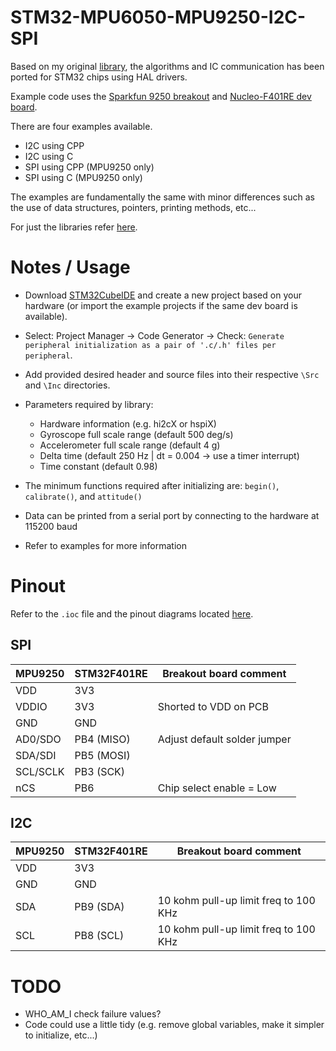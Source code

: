 # STM32-MPU6050-MPU9250-I2C-SPI
Based on my original [library](https://github.com/MarkSherstan/MPU-6050-9250-I2C-CompFilter), the algorithms and IC communication has been ported for STM32 chips using HAL drivers. 

Example code uses the [Sparkfun 9250 breakout](https://www.sparkfun.com/products/retired/13762?_ga=2.119791887.628539036.1650944818-860039329.1650581197) and [Nucleo-F401RE dev board](https://www.st.com/en/evaluation-tools/nucleo-f401re.html).

There are four examples available.
* I2C using CPP
* I2C using C
* SPI using CPP (MPU9250 only)
* SPI using C (MPU9250 only)

The examples are fundamentally the same with minor differences such as the use of data structures, pointers, printing methods, etc...

For just the libraries refer [here](https://github.com/MarkSherstan/MPU-6050-9250-I2C-CompFilter/tree/master/STM32).

# Notes / Usage
* Download [STM32CubeIDE](https://www.st.com/en/development-tools/stm32cubeide.html) and create a new project based on your hardware (or import the example projects if the same dev board is available). 
* Select: Project Manager -> Code Generator -> Check: `Generate peripheral initialization as a pair of '.c/.h' files per peripheral`.
* Add provided desired header and source files into their respective `\Src` and `\Inc` directories.
* Parameters required by library:
    - Hardware information (e.g. hi2cX or hspiX)
    - Gyroscope full scale range (default 500 deg/s)
    - Accelerometer full scale range (default 4 g)
    - Delta time (default 250 Hz | dt = 0.004 -> use a timer interrupt)
    - Time constant (default 0.98)

* The minimum functions required after initializing are: `begin()`, `calibrate()`, and `attitude()`
* Data can be printed from a serial port by connecting to the hardware at 115200 baud
* Refer to examples for more information

# Pinout
Refer to the `.ioc` file and the pinout diagrams located [here](https://os.mbed.com/platforms/ST-Nucleo-F401RE/).

## SPI
| MPU9250  	| STM32F401RE 	| Breakout board comment       	|
|----------	|-------------	|------------------------------	|
| VDD      	| 3V3         	|                              	|
| VDDIO    	| 3V3         	| Shorted to VDD on PCB        	|
| GND      	| GND         	|                              	|
| AD0/SDO  	| PB4 (MISO)  	| Adjust default solder jumper 	|
| SDA/SDI  	| PB5 (MOSI)  	|                              	|
| SCL/SCLK 	| PB3 (SCK)   	|                              	|
| nCS      	| PB6         	| Chip select enable = Low     	|

## I2C
| MPU9250  	| STM32F401RE 	| Breakout board comment       	        |
|----------	|-------------	|-------------------------------------- |
| VDD      	| 3V3         	|                              	        |
| GND      	| GND         	|                              	        |
| SDA      	| PB9 (SDA)     | 10 kohm pull-up limit freq to 100 KHz |
| SCL      	| PB8 (SCL)     | 10 kohm pull-up limit freq to 100 KHz |

# TODO
* WHO_AM_I check failure values?
* Code could use a little tidy (e.g. remove global variables, make it simpler to initialize, etc...)
